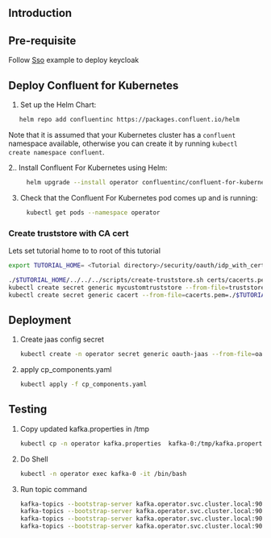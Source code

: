## Introduction

## Pre-requisite

Follow [Sso](../keycloak/) example to deploy keycloak

## Deploy Confluent for Kubernetes

1. Set up the Helm Chart:
```bash
   helm repo add confluentinc https://packages.confluent.io/helm
```
Note that it is assumed that your Kubernetes cluster has a ``confluent`` namespace available, otherwise you can create it by running ``kubectl create namespace confluent``. 

2.. Install Confluent For Kubernetes using Helm:
```bash
     helm upgrade --install operator confluentinc/confluent-for-kubernetes --namespace operator
```
3. Check that the Confluent For Kubernetes pod comes up and is running:
```bash    
     kubectl get pods --namespace operator
```

### Create truststore with CA cert
Lets set tutorial home to to root of this tutorial

```bash
export TUTORIAL_HOME= <Tutorial directory>/security/oauth/idp_with_certs
```

```bash
./$TUTORIAL_HOME/../../../scripts/create-truststore.sh certs/cacerts.pem mystorepassword
kubectl create secret generic mycustomtruststore --from-file=truststore.jks=./$TUTORIAL_HOME/jks/truststore.jks -n operator
kubectl create secret generic cacert --from-file=cacerts.pem=./$TUTORIAL_HOME/certs/cacerts.pem -n operator 
```

## Deployment

1. Create jaas config secret
    ```bash
    kubectl create -n operator secret generic oauth-jaas --from-file=oauth.txt=oauth_jaas.txt
    ```
2. apply cp_components.yaml
    ```bash
    kubectl apply -f cp_components.yaml
    ```
   
## Testing

1. Copy updated kafka.properties in /tmp
    ```bash
    kubectl cp -n operator kafka.properties  kafka-0:/tmp/kafka.properties
    ```
2. Do Shell
   ```bash
   kubectl -n operator exec kafka-0 -it /bin/bash
   ```
3. Run topic command
   ```bash
   kafka-topics --bootstrap-server kafka.operator.svc.cluster.local:9071 --topic test-topic-internal --create --replication-factor 3 --command-config /tmp/kafka.properties
   kafka-topics --bootstrap-server kafka.operator.svc.cluster.local:9092 --topic test-topic-external --create --replication-factor 3 --command-config /tmp/kafka.properties
   kafka-topics --bootstrap-server kafka.operator.svc.cluster.local:9072 --topic test-topic-replication --create --replication-factor 3 --command-config /tmp/kafka.properties
   kafka-topics --bootstrap-server kafka.operator.svc.cluster.local:9094 --topic test-topic-custom --create --replication-factor 3 --command-config /tmp/kafka.properties
   ```